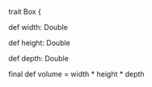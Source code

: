 trait Box {

  def width: Double

  def height: Double

  def depth: Double

  final def volume = width * height * depth
  
  
  
  
  
  

